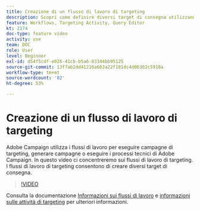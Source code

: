 ```yaml
---
title: Creazione di un flusso di lavoro di targeting
description: Scopri come definire diversi target di consegna utilizzando un flusso di lavoro di targeting.
feature: Workflows, Targeting Activity, Query Editor
kt: 2174
doc-type: feature video
activity: use
team: DOC
role: User
level: Beginner
exl-id: d54f5cdf-e026-41cb-b5a6-83344bb95125
source-git-commit: 13f7ab2dd41216a603a22f181dc4d06302c5918a
workflow-type: tm+mt
source-wordcount: '82'
ht-degree: 53%

---
```


# Creazione di un flusso di lavoro di targeting

Adobe Campaign utilizza i flussi di lavoro per eseguire campagne di targeting, generare campagne o eseguire i processi tecnici di Adobe Campaign. In questo video ci concentreremo sui flussi di lavoro di targeting. I flussi di lavoro di targeting consentono di creare diversi target di consegna.

>[!VIDEO](https://video.tv.adobe.com/v/25605?quality=12&learn=on)

Consulta la documentazione [Informazioni sui flussi di lavoro](https://experienceleague.adobe.com/docs/campaign-classic/using/automating-with-workflows/introduction/about-workflows.html?lang=it)
e [informazioni sulle attività di targeting](https://experienceleague.adobe.com/docs/campaign-classic/using/automating-with-workflows/targeting-activities/about-targeting-activities.html) per ulteriori informazioni.
